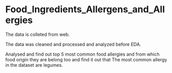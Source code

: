 # Food_Ingredients_Allergens_and_Allergies
The data is colleted from web.

The data was cleaned and processed and analyzed before EDA. 

Analysed and find out top 5 most common food allergies and from which food origin they are belong too and find it out that The most common allergy in the dataset are legumes.
